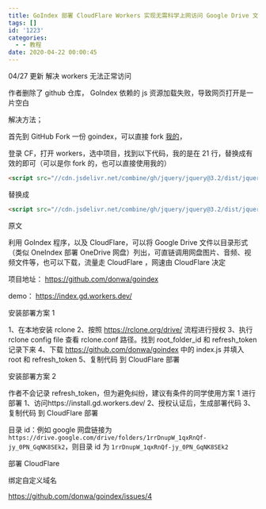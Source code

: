 ```yaml
---
title: GoIndex 部署 CloudFlare Workers 实现无需科学上网访问 Google Drive 文件
tags: []
id: '1223'
categories:
  - - 教程
date: 2020-04-22 00:00:45
---
```


04/27 更新 解决 workers 无法正常访问

作者删除了 github 仓库， GoIndex 依赖的 js 资源加载失败，导致网页打开是一片空白

解决方法；

首先到 GitHub Fork 一份 goindex，可以直接 fork [我的](https://github.com/cuilongjin/goindex)，

登录 CF，打开 workers，选中项目，找到以下代码，我的是在 21 行，替换成有效的即可（可以是你 fork 的，也可以直接使用我的）

```html
<script src="//cdn.jsdelivr.net/combine/gh/jquery/jquery@3.2/dist/jquery.min.js,gh/donwa/goindex@${authConfig.version}/themes/${authConfig.theme}/app.js"></script>
```

替换成

```html
<script src="//cdn.jsdelivr.net/combine/gh/jquery/jquery@3.2/dist/jquery.min.js,gh/cuilongjin/goindex/themes/${authConfig.theme}/app.js"></script>
```

原文

利用 GoIndex 程序，以及 CloudFlare，可以将 Google Drive 文件以目录形式（类似 OneIndex 部署 OneDrive 网盘）列出，可直链调用网盘图片、音频、视频文件等，也可以下载，流量走 CloudFlare ，网速由 CloudFlare 决定

项目地址： https://github.com/donwa/goindex

demo： https://index.gd.workers.dev/

安装部署方案 1

1、在本地安装 rclone
2、按照 https://rclone.org/drive/ 流程进行授权
3、执行 rclone config file 查看 rclone.conf 路径。找到 root_folder_id 和 refresh_token 记录下来
4、下载 https://github.com/donwa/goindex 中的 index.js 并填入 root 和 refresh_token
5、复制代码 到 CloudFlare 部署

安装部署方案 2

作者不会记录 refresh_token，但为避免纠纷，建议有条件的同学使用方案 1 进行部署
1、访问https://install.gd.workers.dev/
2、授权认证后，生成部署代码
3、复制代码 到 CloudFlare 部署

目录 id：例如 google 网盘链接为`https://drive.google.com/drive/folders/1rrDnupW_1qxRnQf-jy_0PN_GqNK8SEk2`，则目录 id 为 `1rrDnupW_1qxRnQf-jy_0PN_GqNK8SEk2`

部署 CloudFlare

绑定自定义域名

https://github.com/donwa/goindex/issues/4
